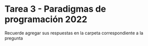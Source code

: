 # Tarea 3 - Paradigmas de programación 2022

Recuerde agregar sus respuestas en la carpeta correspondiente a la pregunta